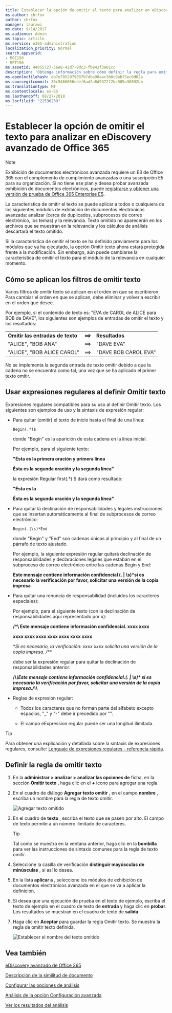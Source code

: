 ```yaml
---
title: Establecer la opción de omitir el texto para analizar en eDiscovery avanzado de Office 365
ms.author: chrfox
author: chrfox
manager: laurawi
ms.date: 9/14/2017
ms.audience: Admin
ms.topic: article
ms.service: o365-administration
localization_priority: Normal
search.appverid:
- MOE150
- MET150
ms.assetid: 44055727-56e8-42d7-9dc3-fb942f3901cc
description: 'Obtenga información sobre cómo definir la regla para omitir el texto específico al utilizar los módulos de proceso y analizar en la exhibición de documentos electrónicos avanzada de Office 365.  '
ms.openlocfilehash: eb7e7052979087b7dba98aac3b0c9ab75ec0d02a
ms.sourcegitcommit: 36c5466056cdef6ad2a8d9372f2bc009a30892bb
ms.translationtype: MT
ms.contentlocale: es-ES
ms.lasthandoff: 08/27/2018
ms.locfileid: "22536239"
---
```

# <a name="set-ignore-text-option-for-analyze-in-office-365-advanced-ediscovery"></a>Establecer la opción de omitir el texto para analizar en eDiscovery avanzado de Office 365

> [!NOTE]
> Exhibición de documentos electrónicos avanzada requiere un E3 de Office 365 con el complemento de cumplimiento avanzadas o una suscripción E5 para su organización. Si no tiene ese plan y desea probar avanzada exhibición de documentos electrónicos, puede [registrarse y obtener una versión de prueba de Office 365 Enterprise E5](https://go.microsoft.com/fwlink/p/?LinkID=698279). 
  
La característica de omitir el texto se puede aplicar a todos o cualquiera de los siguientes módulos de exhibición de documentos electrónicos avanzada: analizar (cerca de duplicados, subprocesos de correo electrónico, los temas) y la relevancia. Texto omitido no aparecerán en los archivos que se muestran en la relevancia y los cálculos de análisis descartará el texto omitido.
  
Si la característica de omitir el texto se ha definido previamente para los módulos que ya ha ejecutado, la opción Omitir texto ahora estará protegida frente a la modificación. Sin embargo, aún puede cambiarse la característica de omitir el texto para el módulo de la relevancia en cualquier momento.
  
## <a name="how-ignore-text-filters-are-applied"></a>Cómo se aplican los filtros de omitir texto

Varios filtros de omitir texto se aplican en el orden en que se escribieron. Para cambiar el orden en que se aplican, debe eliminar y volver a escribir en el orden que desee.
  
Por ejemplo, si el contenido de texto es: "EVA de CAROL de ALICE para BOB de DAVE", los siguientes son ejemplos de entradas de omitir el texto y los resultados:
  
||||
|:-----|:-----|:-----|
|**Omitir las entradas de texto** <br/> |**==\>** <br/> |**Resultados** <br/> |
|"ALICE", "BOB ANA"  <br/> |==\>  <br/> |"DAVE EVA"  <br/> |
|"ALICE", "BOB ALICE CAROL"  <br/> |==\>  <br/> |"DAVE BOB CAROL EVA"  <br/> |
   
No se implementa la segunda entrada de texto omitir debido a que la cadena no se encuentra como tal, una vez que se ha aplicado el primer texto omitir.
  
## <a name="use-regular-expressions-when-defining-ignore-text"></a>Usar expresiones regulares al definir Omitir texto

Expresiones regulares compatibles para su uso al definir Omitir texto. Los siguientes son ejemplos de uso y la sintaxis de expresión regular:
  
- Para quitar (omitir) el texto de inicio hasta el final de una línea:
    
     `Begin(.*)$`
    
    donde "Begin" es la aparición de esta cadena en la línea inicial.
    
    Por ejemplo, para el siguiente texto:
    
    **"Ésta es la primera oración y primera línea**
    
    **Ésta es la segunda oración y la segunda línea"**
    
    la expresión Regular first(.\*) $ dará como resultado:
    
    **"Ésta es la**
    
    **Ésta es la segunda oración y la segunda línea"**
    
- Para quitar la declinación de responsabilidades y legales instrucciones que se insertan automáticamente al final de subprocesos de correo electrónico:
    
     `Begin(.|\s)*End`
    
    donde "Begin" y "End" son cadenas únicas al principio y al final de un párrafo de texto ajustado. 
    
    Por ejemplo, la siguiente expresión regular quitará declinación de responsabilidades y declaraciones legales que estaban en el subproceso de correo electrónico entre las cadenas Begin y End:
    
    **Este mensaje contiene información confidencial (. | \s)\*si es necesario la verificación por favor, solicitar una versión de la copia impresa**
    
- Para quitar una renuncia de responsabilidad (incluidos los caracteres especiales): 
    
    Por ejemplo, para el siguiente texto (con la declinación de responsabilidades aquí representado por x): 
    
    **/\*\ Este mensaje contiene información confidencial. xxxx xxxx**
    
    **xxxx xxxx xxxx xxxx xxxx xxxx xxxx**
    
    **Si es necesario, la verificación: xxxx xxxx solicita una versión de la copia impresa. /\*\**
    
    debe ser la expresión regular para quitar la declinación de responsabilidades anterior: 
    
    **\/\\*\\Este mensaje contiene información confidencial\.(. | \s)\* si es necesario la verificación por favor, solicitar una versión de la copia impresa\.\/\\*\\**
    
- Reglas de expresión regular:
    
  - Todos los caracteres que no forman parte del alfabeto excepto espacios, "_" y "-" debe ir precedido por "\".
    
  - El campo eExpression regular puede ser una longitud ilimitada.
    
> [!TIP]
> Para obtener una explicación y detallada sobre la sintaxis de expresiones regulares, consulte: [Lenguaje de expresiones regulares - referencia rápida](https://msdn.microsoft.com/en-us/library/az24scfc%28v=vs.110%29.aspx). 
  
## <a name="define-ignore-text-rule"></a>Definir la regla de omitir texto

1. En la **administrar \> analizar \> analizar las opciones de** ficha, en la sección **Omitir texto** , haga clic en el **+** icono para agregar una regla. 
    
2. En el cuadro de diálogo **Agregar texto omitir** , en el campo **nombre** , escriba un nombre para la regla de texto omitir. 
    
    ![Agregar texto omitido](media/98e5129b-2667-4692-86fa-2d0117187a7f.png)
  
3. En el cuadro de **texto** , escriba el texto que se pasen por alto. El campo de texto permite a un número ilimitado de caracteres. 
    
    > [!TIP]
    > Tal como se muestra en la ventana anterior, haga clic en la **bombilla** para ver las instrucciones de sintaxis comunes para la regla de texto omitir. 
  
4. Seleccione la casilla de verificación **distinguir mayúsculas de minúsculas** , si así lo desea. 
    
5. En la lista **aplicar a** , seleccione los módulos de exhibición de documentos electrónicos avanzada en el que se va a aplicar la definición. 
    
6. Si desea que una ejecución de prueba en el texto de ejemplo, escriba el texto de ejemplo en el cuadro de texto de **entrada** y haga clic en **probar**. Los resultados se muestran en el cuadro de texto de **salida** . 
    
7. Haga clic en **Aceptar** para guardar la regla Omitir texto. Se muestra la regla de omitir texto definida. 
    
    ![Establecer el nombre del texto omitido](media/3a788ac3-4a1c-46c9-89bd-7ff32d68ce23.png)
  
## <a name="see-also"></a>Vea también

[eDiscovery avanzado de Office 365](office-365-advanced-ediscovery.md)
  
[Descripción de la similitud de documento](understand-document-similarity-in-advanced-ediscovery.md)
  
[Configurar las opciones de análisis](set-analyze-options-in-advanced-ediscovery.md)
  
[Análisis de la opción Configuración avanzada](set-analyze-advanced-settings-in-advanced-ediscovery.md)
  
[Ver los resultados del análisis](view-analyze-results-in-advanced-ediscovery.md)

